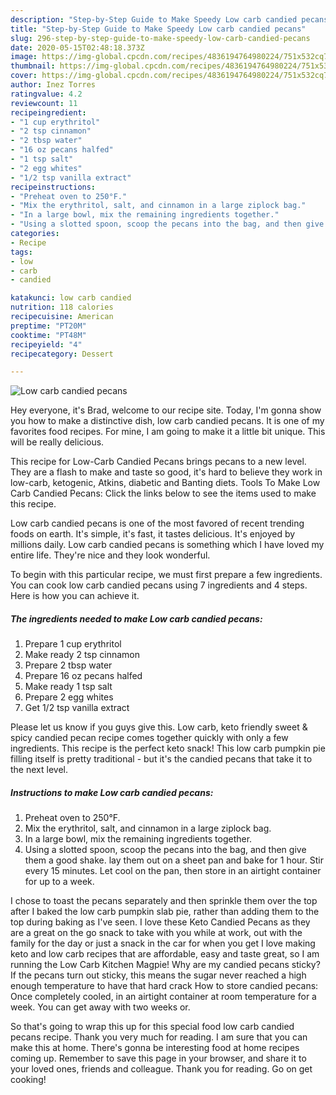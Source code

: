 ```yaml
---
description: "Step-by-Step Guide to Make Speedy Low carb candied pecans"
title: "Step-by-Step Guide to Make Speedy Low carb candied pecans"
slug: 296-step-by-step-guide-to-make-speedy-low-carb-candied-pecans
date: 2020-05-15T02:48:18.373Z
image: https://img-global.cpcdn.com/recipes/4836194764980224/751x532cq70/low-carb-candied-pecans-recipe-main-photo.jpg
thumbnail: https://img-global.cpcdn.com/recipes/4836194764980224/751x532cq70/low-carb-candied-pecans-recipe-main-photo.jpg
cover: https://img-global.cpcdn.com/recipes/4836194764980224/751x532cq70/low-carb-candied-pecans-recipe-main-photo.jpg
author: Inez Torres
ratingvalue: 4.2
reviewcount: 11
recipeingredient:
- "1 cup erythritol"
- "2 tsp cinnamon"
- "2 tbsp water"
- "16 oz pecans halfed"
- "1 tsp salt"
- "2 egg whites"
- "1/2 tsp vanilla extract"
recipeinstructions:
- "Preheat oven to 250°F."
- "Mix the erythritol, salt, and cinnamon in a large ziplock bag."
- "In a large bowl, mix the remaining ingredients together."
- "Using a slotted spoon, scoop the pecans into the bag, and then give them a good shake. lay them out on a sheet pan and bake for 1 hour. Stir every 15 minutes. Let cool on the pan, then store in an airtight container for up to a week."
categories:
- Recipe
tags:
- low
- carb
- candied

katakunci: low carb candied 
nutrition: 118 calories
recipecuisine: American
preptime: "PT20M"
cooktime: "PT48M"
recipeyield: "4"
recipecategory: Dessert

---
```



![Low carb candied pecans](https://img-global.cpcdn.com/recipes/4836194764980224/751x532cq70/low-carb-candied-pecans-recipe-main-photo.jpg)

Hey everyone, it's Brad, welcome to our recipe site. Today, I'm gonna show you how to make a distinctive dish, low carb candied pecans. It is one of my favorites food recipes. For mine, I am going to make it a little bit unique. This will be really delicious.

This recipe for Low-Carb Candied Pecans brings pecans to a new level. They are a flash to make and taste so good, it&#39;s hard to believe they work in low-carb, ketogenic, Atkins, diabetic and Banting diets. Tools To Make Low Carb Candied Pecans: Click the links below to see the items used to make this recipe.

Low carb candied pecans is one of the most favored of recent trending foods on earth. It's simple, it's fast, it tastes delicious. It's enjoyed by millions daily. Low carb candied pecans is something which I have loved my entire life. They're nice and they look wonderful.


To begin with this particular recipe, we must first prepare a few ingredients. You can cook low carb candied pecans using 7 ingredients and 4 steps. Here is how you can achieve it.

##### The ingredients needed to make Low carb candied pecans:

1. Prepare 1 cup erythritol
1. Make ready 2 tsp cinnamon
1. Prepare 2 tbsp water
1. Prepare 16 oz pecans halfed
1. Make ready 1 tsp salt
1. Prepare 2 egg whites
1. Get 1/2 tsp vanilla extract


Please let us know if you guys give this. Low carb, keto friendly sweet &amp; spicy candied pecan recipe comes together quickly with only a few ingredients. This recipe is the perfect keto snack! This low carb pumpkin pie filling itself is pretty traditional - but it&#39;s the candied pecans that take it to the next level. 

##### Instructions to make Low carb candied pecans:

1. Preheat oven to 250°F.
1. Mix the erythritol, salt, and cinnamon in a large ziplock bag.
1. In a large bowl, mix the remaining ingredients together.
1. Using a slotted spoon, scoop the pecans into the bag, and then give them a good shake. lay them out on a sheet pan and bake for 1 hour. Stir every 15 minutes. Let cool on the pan, then store in an airtight container for up to a week.


I chose to toast the pecans separately and then sprinkle them over the top after I baked the low carb pumpkin slab pie, rather than adding them to the top during baking as I&#39;ve seen. I love these Keto Candied Pecans as they are a great on the go snack to take with you while at work, out with the family for the day or just a snack in the car for when you get I love making keto and low carb recipes that are affordable, easy and taste great, so I am running the Low Carb Kitchen Magpie! Why are my candied pecans sticky? If the pecans turn out sticky, this means the sugar never reached a high enough temperature to have that hard crack How to store candied pecans: Once completely cooled, in an airtight container at room temperature for a week. You can get away with two weeks or. 

So that's going to wrap this up for this special food low carb candied pecans recipe. Thank you very much for reading. I am sure that you can make this at home. There's gonna be interesting food at home recipes coming up. Remember to save this page in your browser, and share it to your loved ones, friends and colleague. Thank you for reading. Go on get cooking!
